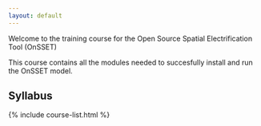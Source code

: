 ```yaml
---
layout: default
---
```

Welcome to the training course for the Open Source Spatial Electrification Tool (OnSSET)

This course contains all the modules needed to succesfully install and run the OnSSET model.

## Syllabus

{% include course-list.html %}
